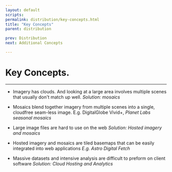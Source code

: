 ```yaml
---
layout: default
scripts:
permalink: distribution/key-concepts.html
title: "Key Concepts"
parent: distribution

prev: Distribution
next: Additional Concepts

---
```


# Key Concepts.

---

- Imagery has clouds. And looking at a large area involves multiple scenes that usually don't match up well.
_Solution: mosaics_

- Mosaics blend together imagery from multiple scenes into a single, cloudfree seam-less image. E.g. DigitalGlobe Vivid+, _Planet Labs seasonal mosaics_

- Large image files are hard to use on the web
_Solution: Hosted imagery and mosaics_

- Hosted imagery and mosaics are tiled basemaps that can be easily integrated into web applications _E.g. Astro Digital Fetch_

- Massive datasets and intensive analysis are difficult to preform on client software
_Solution: Cloud Hosting and Analytics_
